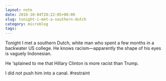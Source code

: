 ```yaml
---
layout: note
date: 2018-10-04T20:22:05+00:00
slug: tonight-i-met-a-southern-dutch
category: microblog
tags:
---
```

Tonight I met a southern Dutch, white man who spent a few months in a backwater US college. He knows racism—apparently the shape of his eyes is vaguely Indonesian.

He ‘splained to me that Hillary Clinton is more racist than Trump.

I did *not* push him into a canal. #restraint

